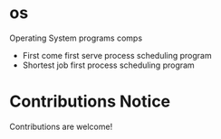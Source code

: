 # os
Operating System programs comps
- First come first serve process scheduling program 
- Shortest job first process scheduling program
# Contributions Notice
Contributions are welcome!
